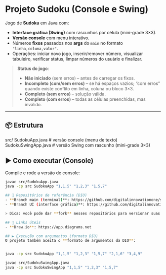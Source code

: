 # Projeto Sudoku (Console e Swing)

Jogo de **Sudoku** em Java com:
- **Interface gráfica (Swing)** com rascunhos por célula (mini-grade 3×3).
- **Versão console** com menu interativo.
- Números **fixos** passados nos **args** do `main` no formato `"linha,coluna,valor"`.
- Operações: iniciar novo jogo, inserir/remover número, visualizar tabuleiro, verificar status, limpar números do usuário e finalizar.

> **Status do jogo**:  
> - **Não iniciado** (sem erros) – antes de carregar os fixos.  
> - **Incompleto (com/sem erros)** – se há espaços vazios; “com erros” quando existe conflito em linha, coluna ou bloco 3×3.  
> - **Completo (sem erros)** – solução válida.  
> - **Completo (com erros)** – todas as células preenchidas, mas inválido.

---

## 📦 Estrutura

src/
  SudokuApp.java         # versão console (menu de texto)
  SudokuSwingApp.java    # versão Swing com rascunho (mini-grade 3×3)

## ▶️ Como executar (Console)

Compile e rode a versão de console:
```bash
javac src/SudokuApp.java
java -cp src SudokuApp "1,1,5" "1,2,3" "1,5,7"

## 🔗 Repositórios de referência (DIO)
- **Branch main (terminal)**: https://github.com/digitalinnovationone/sudoku  
- **Branch UI (interface gráfica)**: https://github.com/digitalinnovationone/sudoku/tree/ui

> Dica: você pode dar **fork** nesses repositórios para versionar suas evoluções mantendo referência ao original.

## 🧰 Links úteis
- **Draw.io**: https://app.diagrams.net

## ▶️ Execução com argumentos (formato DIO)
O projeto também aceita o **formato de argumentos da DIO**:


java -cp src SudokuApp "1,1,5" "1,2,3" "1,5,7" "2,1,6" "3,4,9"

javac src/SudokuSwingApp.java
java -cp src SudokuSwingApp "1,1,5" "1,2,3" "1,5,7"

